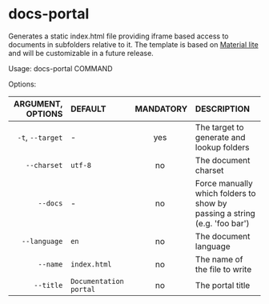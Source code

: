 # docs-portal
Generates a static index.html file providing iframe based access to documents in subfolders relative to it.
The template is based on [Material lite](https://getmdl.io) and will be customizable in a future release.

Usage: docs-portal COMMAND

Options:

| ARGUMENT, OPTIONS | DEFAULT | MANDATORY | DESCRIPTION |
| --: | :--- | :---: | :--- |
| `-t`, `--target` | - | yes | The target to generate and lookup folders |
| `--charset` | `utf-8` | no | The document charset |
| `--docs` | - | no | Force manually which folders to show by passing a string (e.g. 'foo bar') |
| `--language` | `en` | no | The document language |
| `--name` | `index.html` | no | The name of the file to write |
| `--title` | `Documentation portal` | no | The portal title |
